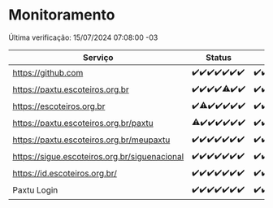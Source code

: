 # Monitoramento

Última verificação: 15/07/2024 07:08:00 -03

|Serviço|Status|Últimas 24h|
|---|---|---|
|https://github.com|<span title="2024-07-08: OK=24">✔️</span><span title="2024-07-09: OK=24">✔️</span><span title="2024-07-10: OK=24">✔️</span><span title="2024-07-11: OK=24">✔️</span><span title="2024-07-12: OK=24">✔️</span><span title="2024-07-13: OK=24">✔️</span><span title="2024-07-14: OK=9">✔️</span>|<span title="14/07/2024 07:08:00 -03 : 200">✔️</span><span title="14/07/2024 08:07:00 -03 : 200">✔️</span><span title="14/07/2024 09:12:00 -03 : 200">✔️</span><span title="14/07/2024 10:30:00 -03 : 200">✔️</span><span title="14/07/2024 11:04:00 -03 : 200">✔️</span><span title="14/07/2024 12:06:00 -03 : 200">✔️</span><span title="14/07/2024 13:06:00 -03 : 200">✔️</span><span title="14/07/2024 14:06:00 -03 : 200">✔️</span><span title="14/07/2024 15:11:00 -03 : 200">✔️</span><span title="14/07/2024 16:06:00 -03 : 200">✔️</span><span title="14/07/2024 17:07:00 -03 : 200">✔️</span><span title="14/07/2024 18:06:00 -03 : 200">✔️</span><span title="14/07/2024 19:06:00 -03 : 200">✔️</span><span title="14/07/2024 20:07:00 -03 : 200">✔️</span><span title="14/07/2024 21:35:00 -03 : 200">✔️</span><span title="14/07/2024 23:01:00 -03 : 200">✔️</span><span title="15/07/2024 00:09:00 -03 : 200">✔️</span><span title="15/07/2024 01:10:00 -03 : 200">✔️</span><span title="15/07/2024 02:07:00 -03 : 200">✔️</span><span title="15/07/2024 03:11:00 -03 : 200">✔️</span><span title="15/07/2024 04:07:00 -03 : 200">✔️</span><span title="15/07/2024 05:10:00 -03 : 200">✔️</span><span title="15/07/2024 06:08:00 -03 : 200">✔️</span><span title="15/07/2024 07:08:00 -03 : 200">✔️</span>|
|https://paxtu.escoteiros.org.br|<span title="2024-07-08: OK=24">✔️</span><span title="2024-07-09: OK=24">✔️</span><span title="2024-07-10: OK=24">✔️</span><span title="2024-07-11: OK=24">✔️</span><span title="2024-07-12: OK=23, Falhas=1">⚠️</span><span title="2024-07-13: OK=24">✔️</span><span title="2024-07-14: OK=9">✔️</span>|<span title="14/07/2024 07:08:00 -03 : 200">✔️</span><span title="14/07/2024 08:07:00 -03 : 200">✔️</span><span title="14/07/2024 09:12:00 -03 : 200">✔️</span><span title="14/07/2024 10:30:00 -03 : 200">✔️</span><span title="14/07/2024 11:04:00 -03 : 200">✔️</span><span title="14/07/2024 12:06:00 -03 : 200">✔️</span><span title="14/07/2024 13:06:00 -03 : 200">✔️</span><span title="14/07/2024 14:06:00 -03 : 200">✔️</span><span title="14/07/2024 15:11:00 -03 : 200">✔️</span><span title="14/07/2024 16:06:00 -03 : 200">✔️</span><span title="14/07/2024 17:07:00 -03 : 200">✔️</span><span title="14/07/2024 18:06:00 -03 : 200">✔️</span><span title="14/07/2024 19:06:00 -03 : 200">✔️</span><span title="14/07/2024 20:07:00 -03 : 200">✔️</span><span title="14/07/2024 21:35:00 -03 : 200">✔️</span><span title="14/07/2024 23:01:00 -03 : 200">✔️</span><span title="15/07/2024 00:09:00 -03 : 200">✔️</span><span title="15/07/2024 01:10:00 -03 : 200">✔️</span><span title="15/07/2024 02:07:00 -03 : 200">✔️</span><span title="15/07/2024 03:11:00 -03 : 200">✔️</span><span title="15/07/2024 04:07:00 -03 : 200">✔️</span><span title="15/07/2024 05:10:00 -03 : 200">✔️</span><span title="15/07/2024 06:08:00 -03 : 200">✔️</span><span title="15/07/2024 07:08:00 -03 : 200">✔️</span>|
|https://escoteiros.org.br|<span title="2024-07-08: OK=24">✔️</span><span title="2024-07-09: OK=22, Falhas=2">⚠️</span><span title="2024-07-10: OK=24">✔️</span><span title="2024-07-11: OK=24">✔️</span><span title="2024-07-12: OK=24">✔️</span><span title="2024-07-13: OK=24">✔️</span><span title="2024-07-14: OK=9">✔️</span>|<span title="14/07/2024 07:08:00 -03 : 200">✔️</span><span title="14/07/2024 08:07:00 -03 : 200">✔️</span><span title="14/07/2024 09:12:00 -03 : 200">✔️</span><span title="14/07/2024 10:30:00 -03 : 200">✔️</span><span title="14/07/2024 11:04:00 -03 : 200">✔️</span><span title="14/07/2024 12:06:00 -03 : 200">✔️</span><span title="14/07/2024 13:06:00 -03 : 200">✔️</span><span title="14/07/2024 14:06:00 -03 : 200">✔️</span><span title="14/07/2024 15:11:00 -03 : 200">✔️</span><span title="14/07/2024 16:06:00 -03 : 200">✔️</span><span title="14/07/2024 17:07:00 -03 : 200">✔️</span><span title="14/07/2024 18:06:00 -03 : 200">✔️</span><span title="14/07/2024 19:06:00 -03 : 200">✔️</span><span title="14/07/2024 20:07:00 -03 : 200">✔️</span><span title="14/07/2024 21:35:00 -03 : 200">✔️</span><span title="14/07/2024 23:01:00 -03 : 200">✔️</span><span title="15/07/2024 00:09:00 -03 : 200">✔️</span><span title="15/07/2024 01:10:00 -03 : 200">✔️</span><span title="15/07/2024 02:07:00 -03 : 200">✔️</span><span title="15/07/2024 03:11:00 -03 : 200">✔️</span><span title="15/07/2024 04:07:00 -03 : 200">✔️</span><span title="15/07/2024 05:10:00 -03 : 200">✔️</span><span title="15/07/2024 06:08:00 -03 : 200">✔️</span><span title="15/07/2024 07:08:00 -03 : 200">✔️</span>|
|https://paxtu.escoteiros.org.br/paxtu|<span title="2024-07-08: OK=23, Falhas=1">⚠️</span><span title="2024-07-09: OK=24">✔️</span><span title="2024-07-10: OK=24">✔️</span><span title="2024-07-11: OK=24">✔️</span><span title="2024-07-12: OK=24">✔️</span><span title="2024-07-13: OK=24">✔️</span><span title="2024-07-14: OK=9">✔️</span>|<span title="14/07/2024 07:08:00 -03 : 200">✔️</span><span title="14/07/2024 08:07:00 -03 : 200">✔️</span><span title="14/07/2024 09:12:00 -03 : 200">✔️</span><span title="14/07/2024 10:30:00 -03 : 200">✔️</span><span title="14/07/2024 11:04:00 -03 : 200">✔️</span><span title="14/07/2024 12:06:00 -03 : 200">✔️</span><span title="14/07/2024 13:06:00 -03 : 200">✔️</span><span title="14/07/2024 14:06:00 -03 : 200">✔️</span><span title="14/07/2024 15:11:00 -03 : 0">❌</span><span title="14/07/2024 16:06:00 -03 : 200">✔️</span><span title="14/07/2024 17:07:00 -03 : 200">✔️</span><span title="14/07/2024 18:06:00 -03 : 200">✔️</span><span title="14/07/2024 19:06:00 -03 : 200">✔️</span><span title="14/07/2024 20:07:00 -03 : 200">✔️</span><span title="14/07/2024 21:36:00 -03 : 200">✔️</span><span title="14/07/2024 23:01:00 -03 : 200">✔️</span><span title="15/07/2024 00:09:00 -03 : 200">✔️</span><span title="15/07/2024 01:10:00 -03 : 200">✔️</span><span title="15/07/2024 02:07:00 -03 : 200">✔️</span><span title="15/07/2024 03:11:00 -03 : 200">✔️</span><span title="15/07/2024 04:07:00 -03 : 200">✔️</span><span title="15/07/2024 05:10:00 -03 : 200">✔️</span><span title="15/07/2024 06:08:00 -03 : 200">✔️</span><span title="15/07/2024 07:08:00 -03 : 200">✔️</span>|
|https://paxtu.escoteiros.org.br/meupaxtu|<span title="2024-07-08: OK=24">✔️</span><span title="2024-07-09: OK=24">✔️</span><span title="2024-07-10: OK=24">✔️</span><span title="2024-07-11: OK=24">✔️</span><span title="2024-07-12: OK=24">✔️</span><span title="2024-07-13: OK=24">✔️</span><span title="2024-07-14: OK=9">✔️</span>|<span title="14/07/2024 07:08:00 -03 : 200">✔️</span><span title="14/07/2024 08:07:00 -03 : 200">✔️</span><span title="14/07/2024 09:12:00 -03 : 200">✔️</span><span title="14/07/2024 10:30:00 -03 : 200">✔️</span><span title="14/07/2024 11:04:00 -03 : 200">✔️</span><span title="14/07/2024 12:06:00 -03 : 200">✔️</span><span title="14/07/2024 13:06:00 -03 : 200">✔️</span><span title="14/07/2024 14:06:00 -03 : 200">✔️</span><span title="14/07/2024 15:11:00 -03 : 200">✔️</span><span title="14/07/2024 16:06:00 -03 : 200">✔️</span><span title="14/07/2024 17:07:00 -03 : 200">✔️</span><span title="14/07/2024 18:06:00 -03 : 200">✔️</span><span title="14/07/2024 19:06:00 -03 : 200">✔️</span><span title="14/07/2024 20:07:00 -03 : 200">✔️</span><span title="14/07/2024 21:36:00 -03 : 200">✔️</span><span title="14/07/2024 23:01:00 -03 : 200">✔️</span><span title="15/07/2024 00:09:00 -03 : 200">✔️</span><span title="15/07/2024 01:10:00 -03 : 200">✔️</span><span title="15/07/2024 02:07:00 -03 : 200">✔️</span><span title="15/07/2024 03:11:00 -03 : 200">✔️</span><span title="15/07/2024 04:07:00 -03 : 200">✔️</span><span title="15/07/2024 05:10:00 -03 : 200">✔️</span><span title="15/07/2024 06:08:00 -03 : 200">✔️</span><span title="15/07/2024 07:08:00 -03 : 200">✔️</span>|
|https://sigue.escoteiros.org.br/siguenacional|<span title="2024-07-08: OK=24">✔️</span><span title="2024-07-09: OK=24">✔️</span><span title="2024-07-10: OK=24">✔️</span><span title="2024-07-11: OK=24">✔️</span><span title="2024-07-12: OK=24">✔️</span><span title="2024-07-13: OK=24">✔️</span><span title="2024-07-14: OK=9">✔️</span>|<span title="14/07/2024 07:08:00 -03 : 200">✔️</span><span title="14/07/2024 08:07:00 -03 : 200">✔️</span><span title="14/07/2024 09:12:00 -03 : 200">✔️</span><span title="14/07/2024 10:30:00 -03 : 200">✔️</span><span title="14/07/2024 11:04:00 -03 : 200">✔️</span><span title="14/07/2024 12:06:00 -03 : 200">✔️</span><span title="14/07/2024 13:06:00 -03 : 200">✔️</span><span title="14/07/2024 14:06:00 -03 : 200">✔️</span><span title="14/07/2024 15:11:00 -03 : 200">✔️</span><span title="14/07/2024 16:06:00 -03 : 200">✔️</span><span title="14/07/2024 17:07:00 -03 : 200">✔️</span><span title="14/07/2024 18:06:00 -03 : 200">✔️</span><span title="14/07/2024 19:06:00 -03 : 200">✔️</span><span title="14/07/2024 20:07:00 -03 : 200">✔️</span><span title="14/07/2024 21:36:00 -03 : 200">✔️</span><span title="14/07/2024 23:01:00 -03 : 200">✔️</span><span title="15/07/2024 00:09:00 -03 : 200">✔️</span><span title="15/07/2024 01:10:00 -03 : 200">✔️</span><span title="15/07/2024 02:07:00 -03 : 200">✔️</span><span title="15/07/2024 03:11:00 -03 : 200">✔️</span><span title="15/07/2024 04:07:00 -03 : 200">✔️</span><span title="15/07/2024 05:10:00 -03 : 200">✔️</span><span title="15/07/2024 06:08:00 -03 : 200">✔️</span><span title="15/07/2024 07:08:00 -03 : 200">✔️</span>|
|https://id.escoteiros.org.br/|<span title="2024-07-08: OK=24">✔️</span><span title="2024-07-09: OK=24">✔️</span><span title="2024-07-10: OK=24">✔️</span><span title="2024-07-11: OK=24">✔️</span><span title="2024-07-12: OK=24">✔️</span><span title="2024-07-13: OK=24">✔️</span><span title="2024-07-14: OK=9">✔️</span>|<span title="14/07/2024 07:08:00 -03 : 200">✔️</span><span title="14/07/2024 08:07:00 -03 : 200">✔️</span><span title="14/07/2024 09:12:00 -03 : 200">✔️</span><span title="14/07/2024 10:30:00 -03 : 200">✔️</span><span title="14/07/2024 11:04:00 -03 : 200">✔️</span><span title="14/07/2024 12:06:00 -03 : 200">✔️</span><span title="14/07/2024 13:06:00 -03 : 200">✔️</span><span title="14/07/2024 14:06:00 -03 : 200">✔️</span><span title="14/07/2024 15:11:00 -03 : 200">✔️</span><span title="14/07/2024 16:06:00 -03 : 200">✔️</span><span title="14/07/2024 17:07:00 -03 : 200">✔️</span><span title="14/07/2024 18:06:00 -03 : 200">✔️</span><span title="14/07/2024 19:06:00 -03 : 200">✔️</span><span title="14/07/2024 20:07:00 -03 : 200">✔️</span><span title="14/07/2024 21:36:00 -03 : 200">✔️</span><span title="14/07/2024 23:01:00 -03 : 200">✔️</span><span title="15/07/2024 00:09:00 -03 : 200">✔️</span><span title="15/07/2024 01:10:00 -03 : 200">✔️</span><span title="15/07/2024 02:07:00 -03 : 200">✔️</span><span title="15/07/2024 03:11:00 -03 : 200">✔️</span><span title="15/07/2024 04:07:00 -03 : 200">✔️</span><span title="15/07/2024 05:10:00 -03 : 200">✔️</span><span title="15/07/2024 06:08:00 -03 : 200">✔️</span><span title="15/07/2024 07:08:00 -03 : 200">✔️</span>|
|Paxtu Login|<span title="2024-07-08: OK=24">✔️</span><span title="2024-07-09: OK=24">✔️</span><span title="2024-07-10: OK=24">✔️</span><span title="2024-07-11: OK=24">✔️</span><span title="2024-07-12: OK=24">✔️</span><span title="2024-07-13: OK=24">✔️</span><span title="2024-07-14: OK=9">✔️</span>|<span title="14/07/2024 07:08:00 -03 : 200">✔️</span><span title="14/07/2024 08:07:00 -03 : 200">✔️</span><span title="14/07/2024 09:12:00 -03 : 200">✔️</span><span title="14/07/2024 10:30:00 -03 : 200">✔️</span><span title="14/07/2024 11:04:00 -03 : 200">✔️</span><span title="14/07/2024 12:06:00 -03 : 200">✔️</span><span title="14/07/2024 13:06:00 -03 : 200">✔️</span><span title="14/07/2024 14:06:00 -03 : 200">✔️</span><span title="14/07/2024 15:11:00 -03 : 200">✔️</span><span title="14/07/2024 16:06:00 -03 : 200">✔️</span><span title="14/07/2024 17:07:00 -03 : 200">✔️</span><span title="14/07/2024 18:06:00 -03 : 200">✔️</span><span title="14/07/2024 19:06:00 -03 : 200">✔️</span><span title="14/07/2024 20:07:00 -03 : 200">✔️</span><span title="14/07/2024 21:36:00 -03 : 200">✔️</span><span title="14/07/2024 23:01:00 -03 : 200">✔️</span><span title="15/07/2024 00:09:00 -03 : 200">✔️</span><span title="15/07/2024 01:10:00 -03 : 200">✔️</span><span title="15/07/2024 02:07:00 -03 : 200">✔️</span><span title="15/07/2024 03:11:00 -03 : 200">✔️</span><span title="15/07/2024 04:07:00 -03 : 200">✔️</span><span title="15/07/2024 05:10:00 -03 : 200">✔️</span><span title="15/07/2024 06:08:00 -03 : 200">✔️</span><span title="15/07/2024 07:08:00 -03 : 200">✔️</span>|
